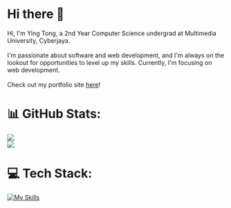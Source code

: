 # Hi there 👋
Hi, I'm Ying Tong, a 2nd Year Computer Science undergrad at Multimedia University, Cyberjaya.<br><br>I'm passionate about software and web development, and I'm always on the lookout for opportunities to level up my skills. Currently, I'm focusing on web development. <br><br> Check out my portfolio site [here](https://yingtong.vercel.app/)! <br>

# 📊 GitHub Stats:
![](https://nirzak-streak-stats.vercel.app/?user=CaedusSolo&theme=vue-dark&hide_border=false)<br/>
![](https://github-readme-stats.vercel.app/api/top-langs/?username=CaedusSolo&theme=vue-dark&hide_border=false&include_all_commits=false&count_private=false&layout=compact)


# 💻 Tech Stack:
[![My Skills](https://skillicons.dev/icons?i=js,ts,react,nextjs,express,python,fastapi,flask,tailwind,cpp&perline=10)](https://skillicons.dev)<br><br>
